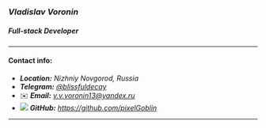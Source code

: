 ### *Vladislav Voronin*
##### Full-stack Developer
___
#### Contact info:
* ***Location:** Nizhniy Novgorod, Russia*
* ***Telegram:** [@blissfuldecay](https://t.me/blissfuldecay)*
* :envelope: ***Email:** [v.v.voronin13@yandex.ru](mailto:v.v.voronin13@yandex.ru)*
* ![](https://github.com/FortAwesome/Font-Awesome/blob/6.x/svgs/brands/github-alt.svg) ***GitHub:** https://github.com/pixelGoblin*
___
